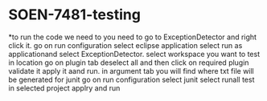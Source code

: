 # SOEN-7481-testing
*to run the code we need to you need to go to ExceptionDetector and right click it.
go on run configuration
select eclipse application
select run as applicationand select ExceptionDetector.
select workspace you want to test in location 
go on plugin tab deselect all and then click on required plugin validate it apply it aand run.
in argument tab you will find where txt file will be generated
for junit
go on run configuration
select junit
select runall test in selected project applry and run

